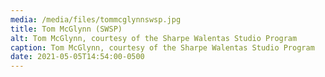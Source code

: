 ```yaml
---
media: /media/files/tommcglynnswsp.jpg
title: Tom McGlynn (SWSP)
alt: Tom McGlynn, courtesy of the Sharpe Walentas Studio Program
caption: Tom McGlynn, courtesy of the Sharpe Walentas Studio Program
date: 2021-05-05T14:54:00-0500
---
```

